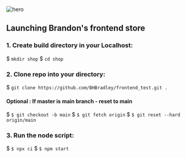
![hero](https://github.com/BHBradley/frontend_test/blob/main/public/readme.png?raw=true)

## Launching Brandon's frontend store

### 1. Create build directory in your Localhost:
$ ```mkdir shop```
$  ```cd shop```

### 2. Clone repo into your directory:
$ ```git clone https://github.com/BHBradley/frontend_test.git .```

#### Optional : If master is main branch - reset to main
$ ```$ git checkout -b main```
$ ```$ git fetch origin```
$ ```$ git reset --hard origin/main```

### 3. Run the node script:
$ ```$ npx ci```
$ ```$ npm start```